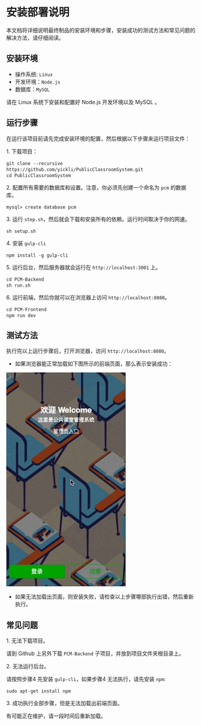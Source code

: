 ﻿# 安装部署说明

本文档将详细说明最终制品的安装环境和步骤，安装成功的测试方法和常见问题的解决方法，请仔细阅读。

## 安装环境
- 操作系统: `Linux`
- 开发环境：`Node.js`
- 数据库：`MySQL`

请在 Linux 系统下安装和配置好 Node.js 开发环境以及 MySQL 。

## 运行步骤
在运行该项目前请先完成安装环境的配置，然后根据以下步骤来运行项目文件：

1\. 下载项目：

```shell
git clone --recursive https://github.com/yickli/PublicClassroomSystem.git
cd PublicClassroomSystem
```
2\. 配置所有需要的数据库和设置。注意，你必须先创建一个命名为 `pcm` 的数据库。

```shell
mysql> create database pcm
```
3\. 运行 `step.sh`，然后就会下载和安装所有的依赖。运行时间取决于你的网速。

```shell
sh setup.sh
```
4\. 安装 `gulp-cli`

```shell
npm install -g gulp-cli
```
5\. 运行后台，然后服务器就会运行在 `http://localhost:3001` 上。

```shell
cd PCM-Backend
sh run.sh
```
6\. 运行前端，然后你就可以在浏览器上访问 `http://localhost:8080`。

```shell
cd PCM-Frontend
npm run dev
```
## 测试方法
执行完以上运行步骤后，打开浏览器，访问 `http://localhost:8080`。

- 如果浏览器能正常加载如下图所示的前端页面，那么表示安装成功：

![user-01][1]

- 如果无法加载出页面，则安装失败，请检查以上步骤哪部执行出错，然后重新执行。

## 常见问题

1\. 无法下载项目。

请到 Github 上另外下载 `PCM-Backend` 子项目，并放到项目文件夹根目录上。

2\. 无法运行后台。

请按照步骤4 先安装 `gulp-cli`，如果步骤4 无法执行，请先安装 `npm`:
  
```shell
sudo apt-get install npm
```
3\. 成功执行全部步骤，但是无法加载出前端页面。

有可能正在维护，请一段时间后重新加载。


[1]: DocumentPics/user-01.jpg
